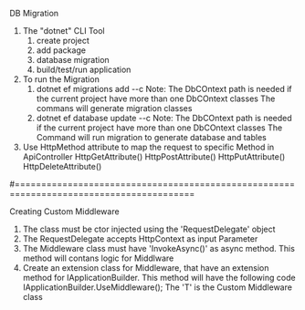 ﻿DB Migration
1. The "dotnet" CLI Tool
	1. create project
	2. add package
	3. database migration
	4. build/test/run application
2. To run the Migration
	1. dotnet ef migrations add <MIGRATION-NAME> --c <DB COntext Class Path e.g. namespace.DbContext>
		Note: The DbCOntext path is needed if the current project have more than one 
		DbCOntext classes
		The commans will generate migration classes
	2. dotnet ef database update --c <DB COntext Class Path e.g. namespace.DbContext>
		Note: The DbCOntext path is needed if the current project have more than one 
		DbCOntext classes
		The Command will run migration to generate database and tables
3. Use HttpMethod attribute to map the request to specific Method in ApiController
	HttpGetAttribute()
	HttpPostAttribute()
	HttpPutAttribute()
	HttpDeleteAttribute()


#========================================================================================

Creating Custom Middleware
1. The class must be ctor injected using the 'RequestDelegate' object
2. The RequestDelegate accepts HttpContext as input Parameter
3. The Middleware class must have 'InvokeAsync()' as async method. This method will contans
	logic for Middlware
4. Create an extension class for Middleware, that have an extension method for 
	IApplicationBuilder.
		This method will have the following code
			IApplicationBuilder.UseMiddleware<T>();
			The 'T' is the Custom Middleware class















